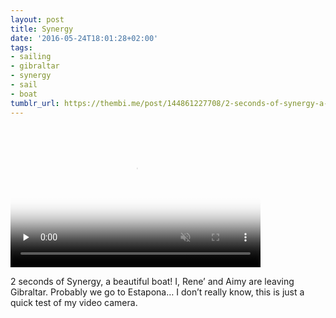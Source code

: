 ```yaml
---
layout: post
title: Synergy
date: '2016-05-24T18:01:28+02:00'
tags:
- sailing
- gibraltar
- synergy
- sail
- boat
tumblr_url: https://thembi.me/post/144861227708/2-seconds-of-synergy-a-beautiful-boat-i-rene
---
```

<video id="embed-5db26a883143c698306955" class="crt-video crt-skin-default" width="400" height="225" poster="https://66.media.tumblr.com/tumblr_o7l5rmXb8E1tq106b_smart1.jpg" preload="none" muted data-crt-video data-crt-options='{"autoheight":null,"duration":2,"hdUrl":"https://ve.media.tumblr.com/tumblr_o7l5rmXb8E1tq106b.mp4","filmstrip":{"url":"https://66.media.tumblr.com/previews/tumblr_o7l5rmXb8E1tq106b_filmstrip.jpg","width":"200","height":"112"}}' crossorigin="anonymous">
    <source src="https://ve.media.tumblr.com/tumblr_o7l5rmXb8E1tq106b_480.mp4" type="video/mp4">
</source></video>  

2 seconds of Synergy, a beautiful boat! I, Rene’ and Aimy are leaving Gibraltar. Probably we go to Estapona… I don’t really know, this is just a quick test of my video camera.

